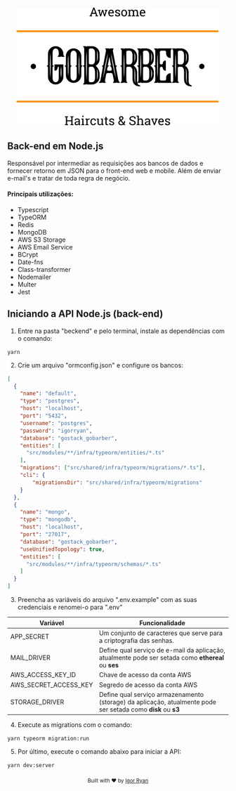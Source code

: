 <h6 align="center"><img src="../frontend/src/assets/logo_black.svg"/></h6>

## Back-end em Node.js

Responsável por intermediar as requisições aos bancos de dados e fornecer retorno em JSON para o front-end web e mobile. Além de enviar e-mail's e tratar de toda regra de negócio.

#### Principais utilizações:

- Typescript
- TypeORM
- Redis
- MongoDB
- AWS S3 Storage
- AWS Email Service
- BCrypt
- Date-fns
- Class-transformer
- Nodemailer
- Multer
- Jest

## Iniciando a API Node.js (back-end)

1. Entre na pasta "beckend" e pelo terminal, instale as dependências com o comando:
```
yarn
```
2. Crie um arquivo "ormconfig.json" e configure os bancos:
```json
[
  {
    "name": "default",
    "type": "postgres",
    "host": "localhost",
    "port": "5432",
    "username": "postgres",
    "password": "igorryan",
    "database": "gostack_gobarber",
    "entities": [
      "src/modules/**/infra/typeorm/entities/*.ts"
    ],
    "migrations": ["src/shared/infra/typeorm/migrations/*.ts"],
    "cli": {
        "migrationsDir": "src/shared/infra/typeorm/migrations"
    }
  },
  {
    "name": "mongo",
    "type": "mongodb",
    "host": "localhost",
    "port": "27017",
    "database": "gostack_gobarber",
    "useUnifiedTopology": true,
    "entities": [
      "src/modules/**/infra/typeorm/schemas/*.ts"
    ]
  }
]
```
3. Preencha as variáveis do arquivo ".env.example" com as suas credenciais e renomei-o para ".env"

| Variável | Funcionalidade |
| ------ | ----------- |
| APP_SECRET   | Um conjunto de caracteres que serve para a criptografia das senhas. |
| MAIL_DRIVER   | Define qual serviço de e-mail da aplicação, atualmente pode ser setada como <strong>ethereal</strong> ou <strong>ses</strong> |
| AWS_ACCESS_KEY_ID   | Chave de acesso da conta AWS |
| AWS_SECRET_ACCESS_KEY   | Segredo de acesso da conta AWS  |
| STORAGE_DRIVER   | Define qual serviço armazenamento (storage) da aplicação, atualmente pode ser setada como <strong>disk</strong> ou <strong>s3</strong> |

4. Execute as migrations com o comando:
```
yarn typeorm migration:run
```
5. Por último, execute o comando abaixo para iniciar a API:
```
yarn dev:server
```
<div align="center">
  <sub>Built with ❤︎ by <a href="https://www.linkedin.com/in/igorryan/">Igor Ryan</a>
</div>
